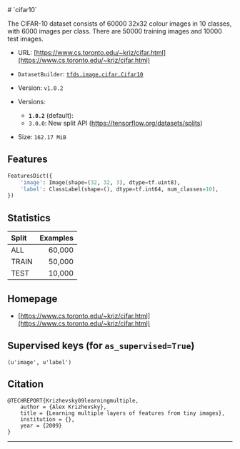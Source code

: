 <div itemscope itemtype="http://schema.org/Dataset">
  <div itemscope itemprop="includedInDataCatalog" itemtype="http://schema.org/DataCatalog">
    <meta itemprop="name" content="TensorFlow Datasets" />
  </div>
  <meta itemprop="name" content="cifar10" />
  <meta itemprop="description" content="The CIFAR-10 dataset consists of 60000 32x32 colour images in 10 classes, with 6000 images per class. There are 50000 training images and 10000 test images.&#10;&#10;To use this dataset:&#10;&#10;```python&#10;import tensorflow_datasets as tfds&#10;&#10;ds = tfds.load('cifar10', split='train')&#10;for ex in ds.take(4):&#10;  print(ex)&#10;```&#10;&#10;See [the guide](https://www.tensorflow.org/datasets/overview) for more&#10;informations on [tensorflow_datasets](https://www.tensorflow.org/datasets).&#10;&#10;" />
  <meta itemprop="url" content="https://www.tensorflow.org/datasets/catalog/cifar10" />
  <meta itemprop="sameAs" content="https://www.cs.toronto.edu/~kriz/cifar.html" />
  <meta itemprop="citation" content="@TECHREPORT{Krizhevsky09learningmultiple,&#10;    author = {Alex Krizhevsky},&#10;    title = {Learning multiple layers of features from tiny images},&#10;    institution = {},&#10;    year = {2009}&#10;}&#10;" />
</div>
# `cifar10`

The CIFAR-10 dataset consists of 60000 32x32 colour images in 10 classes, with
6000 images per class. There are 50000 training images and 10000 test images.

*   URL:
    [https://www.cs.toronto.edu/~kriz/cifar.html](https://www.cs.toronto.edu/~kriz/cifar.html)
*   `DatasetBuilder`:
    [`tfds.image.cifar.Cifar10`](https://github.com/tensorflow/datasets/tree/master/tensorflow_datasets/image/cifar.py)
*   Version: `v1.0.2`
*   Versions:

    *   **`1.0.2`** (default):
    *   `3.0.0`: New split API (https://tensorflow.org/datasets/splits)

*   Size: `162.17 MiB`

## Features
```python
FeaturesDict({
    'image': Image(shape=(32, 32, 3), dtype=tf.uint8),
    'label': ClassLabel(shape=(), dtype=tf.int64, num_classes=10),
})
```

## Statistics

Split | Examples
:---- | -------:
ALL   | 60,000
TRAIN | 50,000
TEST  | 10,000

## Homepage

*   [https://www.cs.toronto.edu/~kriz/cifar.html](https://www.cs.toronto.edu/~kriz/cifar.html)

## Supervised keys (for `as_supervised=True`)
`(u'image', u'label')`

## Citation
```
@TECHREPORT{Krizhevsky09learningmultiple,
    author = {Alex Krizhevsky},
    title = {Learning multiple layers of features from tiny images},
    institution = {},
    year = {2009}
}
```

--------------------------------------------------------------------------------
